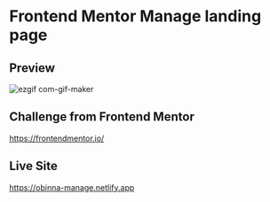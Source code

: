 # Frontend Mentor Manage landing page

## Preview
![ezgif com-gif-maker](https://user-images.githubusercontent.com/105124616/170690080-dcde3d12-32d5-4c49-8cf0-d1d93e21fcba.gif)

## Challenge from Frontend Mentor
https://frontendmentor.io/

## Live Site
https://obinna-manage.netlify.app
